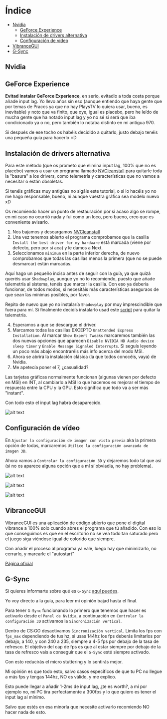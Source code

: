 # Índice

- [Nvidia](#Nvidia)
   - [GeForce Experience](#GeForce-Experience)
   - [Instalación de drivers alternativa](#Instalación-de-drivers-alternativa)
   - [Configuración de vídeo](#Configuración-de-vídeo)
- [VibranceGUI](#VibranceGUI)
- [G-Sync](#G-Sync)


## Nvidia

## GeForce Experience

**Evitad instalar GeForce Experience**, en serio, evitadlo a toda costa porque añade input lag. Yo llevo años sin eso (aunque entiendo que haya gente que por temas de Praccs ya que no hay PlaysTV lo quiera usar, bueno, es inevitable) y noto que va finito, que oye, igual es placebo, pero he leído de mucha gente que ha notado input lag y yo no sé si será que iba condicionado ya o no, pero también lo notaba distinto en mi antigua 970.

Si después de ese tocho os habéis decidido a quitarlo, justo debajo tenéis una pequeña guía para hacerlo =D

## Instalación de drivers alternativa

Para este método (que os prometo que elimina input lag, 100% que no es placebo) vamos a usar un programa llamado [NVCleanstall](https://www.techpowerup.com/download/techpowerup-nvcleanstall/) para quitarle toda la "basura" a los drivers, como telemetría y características que no vamos a necesitar o están obsoletas.

Si tenéis gráficas muy antigüas no sigáis este tutorial, o si lo hacéis yo no me hago responsable, bueno, ni aunque vuestra gráfica sea modelo nuevo xD

Os recomiendo hacer un punto de restauración por si acaso algo se rompe, en mi caso no ocurrió nada y fui como un loco, pero bueno, creo que es conveniente avisarlo.

1. Nos bajamos y descargamos [NVCleanstall](https://www.techpowerup.com/download/techpowerup-nvcleanstall/)
2. Una vez tenemos abierto el programa comprobamos que la casilla `Install the best driver for my hardware` está marcada (viene por defecto, pero por si aca) y le damos a Next.
3. Seleccionamos `minimum` en la parte inferior derecha, de nuevo comprobamos que todas las casillas menos la primera (que no se puede desmarcar) están marcadas.

Aquí hago un pequeño inciso antes de seguir con la guía, ya que quizá queréis usar `Shadowplay`, aunque yo no lo recomiendo, puesto que añade telemetría al sistema, tenéis que marcar la casilla. Con eso ya debería funcionar, de todos modos, si necesitáis más características aseguraos de que sean las mínimas posibles, por favor.

Repito de nuevo que yo no instalaría `Shadowplay` por muy imprescindible que fuera para mí. Si finalmente decidís instalarlo usad este [script](https://github.com/Moyster/BaiGfe) para quitar la telemetría.

4. Esperamos a que se descargue el driver.
5. Marcamos todas las casillas EXCEPTO `Unattended Express Installation`. Al marcar `Show Expert Tweaks` marcaremos también las dos nuevas opciones que aparecen `Disable NVIDIA HD Audio device sleep timer` y `Enable Message Signaled Interrupts`. Si seguís leyendo un poco más abajo encontraréis más info acerca del modo MSI.
6. Ahora se abrirá la instalación clásica (la que todos conocéis, vaya) de Nvidia.
7. Me apetecía poner el 7, ¿casualidad?

Las tarjetas gráficas normalmente funcionan (algunas vienen por defecto en MSI) en INT, al cambiarlo a MSI lo que hacemos es mejorar el tiempo de respuesta entre la CPU y la GPU. Esto significa que todo va a ser más "instant".

Con todo esto el input lag habrá desaparecido.

![alt text](https://media1.tenor.com/images/556e8f91e9b3440c007a64b93009da1d/tenor.gif "QUE TE JODAN!!!")

## Configuración de vídeo

En `Ajustar la configuración de imagen con vista previa` aka la primera opción de todas, marcaremos `Utilice la configuración avanzada de imagen 3D`.

Ahora vamos a `Controlar la configuración 3D` y dejaremos todo tal que así (si no os aparece alguna opción que a mí sí obviadla, no hay problema).

![alt text](https://i.gyazo.com/41793e89c4337bbcd01f7a8775f1238f.png "1")

![alt text](https://i.gyazo.com/037fb7356fb17269e2a149fb6bf5002f.png "2")

![alt text](https://i.gyazo.com/af7e215c25be79ffcbcca52bb91b3b48.png "3")

## VibranceGUI

VibranceGUI es una aplicación de código abierto que pone el digital vibrance a 100% solo cuando abres el programa que tú añadido. Con eso lo que conseguimos es que en el escritorio no se vea todo tan saturado pero el juego siga viéndose igual de colorido que siempre.

Con añadir el proceso al programa ya vale, luego hay que minimizarlo, no cerrarlo, y marcarle el "autostart"

[Página oficial](https://vibrancegui.com/)

## G-Sync

Si quieres informarte sobre qué es `G-Sync` [aquí puedes](https://www.nvidia.com/es-la/drivers/how-does-g-sync-work/).

Yo voy directo a la guía, para leer mi opinión bajad hasta el final.

Para tener `G-Sync` funcionando lo primero que tenemos que hacer es activarlo desde el `Panel de Nvidia`, a continuación en `Controlar la configuración 3D` activamos la `Sincronización vertical`.

Dentro de CS:GO desactivamos `Sincronización vertical`. Limita los fps con `fps_max` dependiendo de tus hz, si usas 144hz los fps deberás limitarlos por debajo, a 140, y con 240 a 235, siempre a 4-5 fps por debajo de la tasa de refresco. El objetivo del cap de fps es que al estar siempre por debajo de la tasa de refresco vais a conseguir que el `G-Sync` esté siempre activado.

Con esto reducirás el micro stuttering y lo sentirás mejor.

Mi opinión es que todo esto, salvo casos específicos de que tu PC no llegue a más fps y tengas 144hz, NO es válido, y me explico.

Esto puede llegar a añadir 1-2ms de input lag, ¿te es worth?, a mí por ejemplo no, mi PC tira perfectamente a 300fps y lo que quiero es tener el input lag al mínimo.

Salvo que estés en esa minoría que necesite activarlo recomiendo NO hacer nada de esto.
